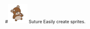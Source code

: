 #![Suture](https://raw.githubusercontent.com/jcampbell05/Suture/master/Suture/Images.xcassets/AppIcon.appiconset/Icon_32x32@2x.png "Suture") Suture
Easily create sprites.
